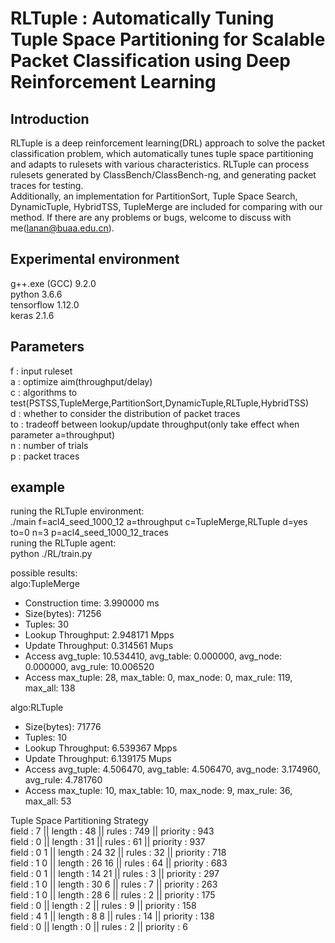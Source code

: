 # RLTuple : Automatically Tuning Tuple Space Partitioning for Scalable Packet Classification using Deep Reinforcement Learning
## Introduction
RLTuple is a deep reinforcement learning(DRL) approach to solve the packet classification problem, which automatically tunes tuple space partitioning and adapts to rulesets with various characteristics. RLTuple can process rulesets generated by ClassBench/ClassBench-ng, and generating packet traces for testing.\
Additionally, an implementation for PartitionSort, Tuple Space Search, DynamicTuple, HybridTSS, TupleMerge are included for comparing with our method. If there are any problems or bugs, welcome to discuss with me(lanan@buaa.edu.cn).
## Experimental environment
g++.exe (GCC) 9.2.0\
python 3.6.6\
tensorflow 1.12.0\
keras 2.1.6
## Parameters
f : input ruleset\
a : optimize aim(throughput/delay)\
c : algorithms to test(PSTSS,TupleMerge,PartitionSort,DynamicTuple,RLTuple,HybridTSS)\
d : whether to consider the distribution of packet traces\
to : tradeoff between lookup/update throughput(only take effect when parameter a=throughput)\
n : number of trials\
p : packet traces
## example
runing the RLTuple environment:\
./main f=acl4_seed_1000_12 a=throughput c=TupleMerge,RLTuple d=yes to=0 n=3 p=acl4_seed_1000_12_traces\
runing the RLTuple agent:\
python ./RL/train.py

possible results:\
algo:TupleMerge
- Construction time: 3.990000 ms
- Size(bytes): 71256
- Tuples: 30
- Lookup Throughput: 2.948171 Mpps
- Update Throughput: 0.314561 Mups
- Access avg_tuple: 10.534410, avg_table: 0.000000, avg_node: 0.000000, avg_rule: 10.006520
- Access max_tuple: 28, max_table: 0, max_node: 0, max_rule: 119, max_all: 138

algo:RLTuple
- Size(bytes): 71776
- Tuples: 10
- Lookup Throughput: 6.539367 Mpps
- Update Throughput: 6.139175 Mups
- Access avg_tuple: 4.506470, avg_table: 4.506470, avg_node: 3.174960, avg_rule: 4.781760
- Access max_tuple: 10, max_table: 10, max_node: 9, max_rule: 36, max_all: 53

Tuple Space Partitioning Strategy\
field : 7 || length : 48 || rules : 749 || priority : 943\
field : 0 || length : 31 || rules : 61 || priority : 937\
field : 0 1 || length : 24 32 || rules : 32 || priority : 718\
field : 1 0 || length : 26 16 || rules : 64 || priority : 683\
field : 0 1 || length : 14 21 || rules : 3 || priority : 297\
field : 1 0 || length : 30 6 || rules : 7 || priority : 263\
field : 1 0 || length : 28 6 || rules : 2 || priority : 175\
field : 0 || length : 2 || rules : 9 || priority : 158\
field : 4 1 || length : 8 8 || rules : 14 || priority : 138\
field : 0 || length : 0 || rules : 2 || priority : 6
